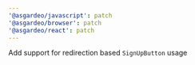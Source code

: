 ```yaml
---
'@asgardeo/javascript': patch
'@asgardeo/browser': patch
'@asgardeo/react': patch
---
```


Add support for redirection based `SignUpButton` usage
